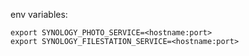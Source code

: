 
env variables:

    export SYNOLOGY_PHOTO_SERVICE=<hostname:port>
    export SYNOLOGY_FILESTATION_SERVICE=<hostname:port>

    